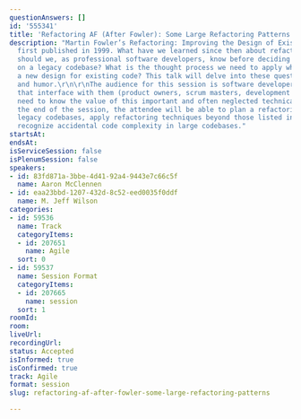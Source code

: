 ```yaml
---
questionAnswers: []
id: '555341'
title: 'Refactoring AF (After Fowler): Some Large Refactoring Patterns'
description: "Martin Fowler’s Refactoring: Improving the Design of Existing Code was
  first published in 1999. What have we learned since then about refactoring? What
  should we, as professional software developers, know before deciding to do a refactor
  on a legacy codebase? What is the thought process we need to apply when choosing
  a new design for existing code? This talk will delve into these questions with examples
  and humor.\r\n\r\nThe audience for this session is software developers and the people
  that interface with them (product owners, scrum masters, development managers) who
  need to know the value of this important and often neglected technical practice.\r\n\r\nAt
  the end of the session, the attendee will be able to plan a refactoring effort on
  legacy codebases, apply refactoring techniques beyond those listed in Fowler, and
  recognize accidental code complexity in large codebases."
startsAt: 
endsAt: 
isServiceSession: false
isPlenumSession: false
speakers:
- id: 83fd871a-3bbe-4d41-92a4-9443e7c66c5f
  name: Aaron McClennen
- id: eaa23bbd-1207-432d-8c52-eed0035f0ddf
  name: M. Jeff Wilson
categories:
- id: 59536
  name: Track
  categoryItems:
  - id: 207651
    name: Agile
  sort: 0
- id: 59537
  name: Session Format
  categoryItems:
  - id: 207665
    name: session
  sort: 1
roomId: 
room: 
liveUrl: 
recordingUrl: 
status: Accepted
isInformed: true
isConfirmed: true
track: Agile
format: session
slug: refactoring-af-after-fowler-some-large-refactoring-patterns

---
```

